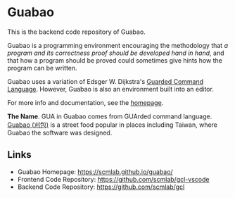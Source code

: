 # Guabao

This is the backend code repository of Guabao.

Guabao is a programming environment encouraging the methodology that *a program and its correctness proof should be developed hand in hand*,
and that how a program should be proved could sometimes give hints how the program can be written.

Guabao uses a variation of Edsger W. Dijkstra's [Guarded Command Language](https://en.wikipedia.org/wiki/Guarded_Command_Language).
However, Guabao is also an environment built into an editor.

For more info and documentation, see the [homepage](https://scmlab.github.io/guabao/).

**The Name**. GUA in Guabao comes from GUArded command language.
[Guabao (刈包)](https://en.wikipedia.org/wiki/Gua_bao) is a street food popular in places including Taiwan, where Guabao the software was designed.

## Links

* Guabao Homepage: https://scmlab.github.io/guabao/
* Frontend Code Repository: https://github.com/scmlab/gcl-vscode
* Backend Code Repository: https://github.com/scmlab/gcl
